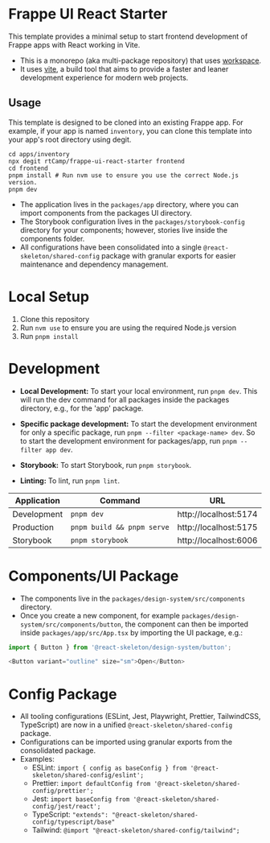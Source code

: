 # Frappe UI React Starter

This template provides a minimal setup to start frontend development of Frappe apps with React working in Vite.

- This is a monorepo (aka multi-package repository) that uses [workspace](https://pnpm.io/workspaces).
- It uses [vite](https://vite.dev/), a build tool that aims to provide a faster and leaner development experience for modern web projects.

## Usage
This template is designed to be cloned into an existing Frappe app.
For example, if your app is named `inventory`, you can clone this template into your app's root directory using degit.

```
cd apps/inventory
npx degit rtCamp/frappe-ui-react-starter frontend
cd frontend
pnpm install # Run nvm use to ensure you use the correct Node.js version.
pnpm dev
```

- The application lives in the `packages/app` directory, where you can import components from the packages UI directory.
- The Storybook configuration lives in the `packages/storybook-config` directory for your components; however, stories live inside the components folder.
- All configurations have been consolidated into a single `@react-skeleton/shared-config` package with granular exports for easier maintenance and dependency management.

# Local Setup

1. Clone this repository
2. Run `nvm use` to ensure you are using the required Node.js version
3. Run `pnpm install`

# Development
- **Local Development:** To start your local environment, run `pnpm dev`.
  This will run the dev command for all packages inside the packages directory, e.g., for the 'app' package.
- **Specific package development:** To start the development environment for only a specific package, run `pnpm --filter <package-name> dev`.
  So to start the development environment for packages/app, run `pnpm --filter app dev`.

- **Storybook:** To start Storybook, run `pnpm storybook`.
- **Linting:** To lint, run `pnpm lint`.

| Application | Command                     | URL                     |
|-------------|-----------------------------|-----------------------  |
| Development | `pnpm dev`                  | http://localhost:5174   |
| Production  | `pnpm build && pnpm serve`  | http://localhost:5175   |
| Storybook   | `pnpm storybook`            | http://localhost:6006   |

# Components/UI Package
- The components live in the `packages/design-system/src/components` directory.
- Once you create a new component, for example `packages/design-system/src/components/button`, the
  component can then be imported inside `packages/app/src/App.tsx` by importing the UI package,
  e.g.:
 ```javascript
import { Button } from '@react-skeleton/design-system/button';

<Button variant="outline" size="sm">Open</Button>
```
# Config Package
- All tooling configurations (ESLint, Jest, Playwright, Prettier, TailwindCSS, TypeScript) are now in a unified `@react-skeleton/shared-config` package.
- Configurations can be imported using granular exports from the consolidated package.
- Examples:
  - ESLint: `import { config as baseConfig } from '@react-skeleton/shared-config/eslint';`
  - Prettier: `import defaultConfig from '@react-skeleton/shared-config/prettier';`
  - Jest: `import baseConfig from '@react-skeleton/shared-config/jest/react';`
  - TypeScript: `"extends": "@react-skeleton/shared-config/typescript/base"`
  - Tailwind: `@import "@react-skeleton/shared-config/tailwind";`